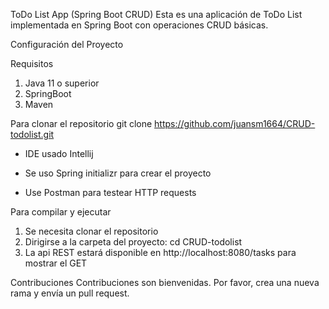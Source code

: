 ToDo List App (Spring Boot CRUD)
Esta es una aplicación de ToDo List implementada en Spring Boot con operaciones CRUD básicas.

Configuración del Proyecto

Requisitos
1. Java 11 o superior
2. SpringBoot
3. Maven

Para clonar el repositorio 
git clone https://github.com/juansm1664/CRUD-todolist.git

- IDE usado Intellij
  
- Se uso Spring initializr para crear el proyecto 

- Use Postman para testear HTTP requests

Para compilar y ejecutar
1. Se necesita clonar el repositorio
2. Dirigirse a la carpeta del proyecto: cd CRUD-todolist
3. La api REST estará disponible en http://localhost:8080/tasks para mostrar el GET


Contribuciones
Contribuciones son bienvenidas. Por favor, crea una nueva rama y envía un pull request. 

